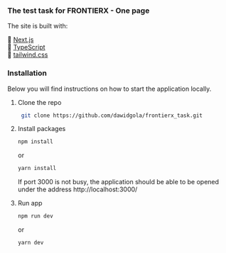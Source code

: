 ### The test task for FRONTIERX - One page

The site is built with:

:large_blue_diamond: [Next.js](https://nextjs.org/)  
:large_blue_diamond: [TypeScript](https://www.typescriptlang.org/)  
:large_blue_diamond: [tailwind.css](https://tailwindcss.com/)  


### Installation

Below you will find instructions on how to start the application locally.

1. Clone the repo
   ```sh
    git clone https://github.com/dawidgola/frontierx_task.git
   ```
2. Install packages

   ```sh
   npm install
   ```

   or

   ```sh
   yarn install
   ```

   If port 3000 is not busy, the application should be able to be opened under the address http://localhost:3000/

3. Run app

   ```sh
   npm run dev
   ```

   or

   ```sh
   yarn dev
   ```
